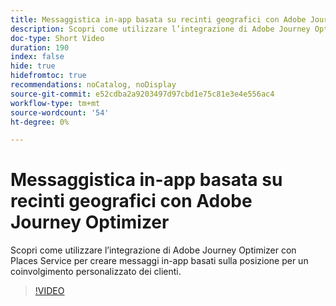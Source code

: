 ```yaml
---
title: Messaggistica in-app basata su recinti geografici con Adobe Journey Optimizer
description: Scopri come utilizzare l’integrazione di Adobe Journey Optimizer con Places Service per creare messaggi in-app basati sulla posizione per un coinvolgimento personalizzato dei clienti.
doc-type: Short Video
duration: 190
index: false
hide: true
hidefromtoc: true
recommendations: noCatalog, noDisplay
source-git-commit: e52cdba2a9203497d97cbd1e75c81e3e4e556ac4
workflow-type: tm+mt
source-wordcount: '54'
ht-degree: 0%

---
```



# Messaggistica in-app basata su recinti geografici con Adobe Journey Optimizer

Scopri come utilizzare l’integrazione di Adobe Journey Optimizer con Places Service per creare messaggi in-app basati sulla posizione per un coinvolgimento personalizzato dei clienti.

<!-- 72_S522_3442522_189_geofencebased-inapp-messaging-with-adobe-journey-optimizer -->
>[!VIDEO](https://video.tv.adobe.com/v/3458203/?learn=on&enablevpops=true)
